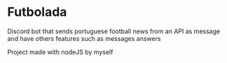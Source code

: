 # Futbolada
Discord bot that sends portuguese football news from an API as message and have others features such as messages answers 

Project made with nodeJS by myself
